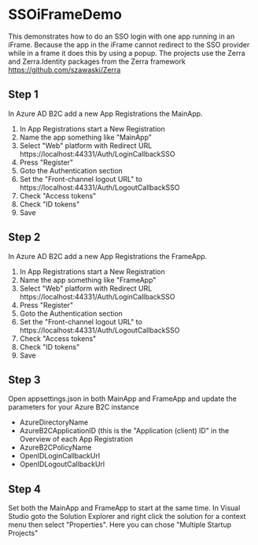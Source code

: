 # SSOiFrameDemo
This demonstrates how to do an SSO login with one app running in an iFrame. Because the app in the iFrame cannot redirect to the SSO provider while in a frame it does this by using a popup.  The projects use the Zerra and Zerra.Identity packages from the Zerra framework https://github.com/szawaski/Zerra

## Step 1
In Azure AD B2C add a new App Registrations the MainApp.
1. In App Registrations start a New Registration
2. Name the app something like "MainApp"
3. Select "Web" platform with Redirect URL https://localhost:44331/Auth/LoginCallbackSSO
4. Press "Register"
5. Goto the Authentication section
6. Set the "Front-channel logout URL" to https://localhost:44331/Auth/LogoutCallbackSSO
7. Check "Access tokens"
8. Check "ID tokens"
9. Save

## Step 2
In Azure AD B2C add a new App Registrations the FrameApp.
1. In App Registrations start a New Registration
2. Name the app something like "FrameApp"
3. Select "Web" platform with Redirect URL https://localhost:44331/Auth/LoginCallbackSSO
4. Press "Register"
5. Goto the Authentication section
6. Set the "Front-channel logout URL" to https://localhost:44331/Auth/LogoutCallbackSSO
7. Check "Access tokens"
8. Check "ID tokens"
9. Save

## Step 3
Open appsettings.json in both MainApp and FrameApp and update the parameters for your Azure B2C instance
- AzureDirectoryName
- AzureB2CApplicationID (this is the "Application (client) ID" in the Overview of each App Registration
- AzureB2CPolicyName
- OpenIDLoginCallbackUrl
- OpenIDLogoutCallbackUrl

## Step 4
Set both the MainApp and FrameApp to start at the same time.  In Visual Studio goto the Solution Explorer and right click the solution for a context menu then select "Properties".  Here you can chose "Multiple Startup Projects"
